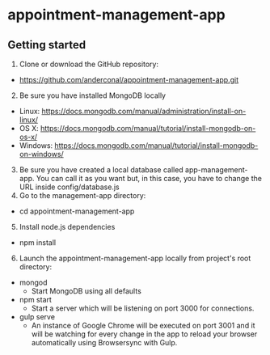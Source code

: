 # appointment-management-app
## Getting started

1. Clone or download the GitHub repository:
  * https://github.com/anderconal/appointment-management-app.git
2. Be sure you have installed MongoDB locally
  * Linux: https://docs.mongodb.com/manual/administration/install-on-linux/
  * OS X: https://docs.mongodb.com/manual/tutorial/install-mongodb-on-os-x/
  * Windows: https://docs.mongodb.com/manual/tutorial/install-mongodb-on-windows/
3. Be sure you have created a local database called app-management-app. You can call it as you want but, in this case, you have to change the URL inside config/database.js
4. Go to the management-app directory:
  * cd appointment-management-app
5. Install node.js dependencies
  * npm install
6. Launch the appointment-management-app locally from project's root directory:
  * mongod
    * Start MongoDB using all defaults
  * npm start
    * Start a server which will be listening on port 3000 for connections.
  * gulp serve
    * An instance of Google Chrome will be executed on port 3001 and it will be watching for every change in the app to reload your browser automatically using Browsersync with Gulp.
